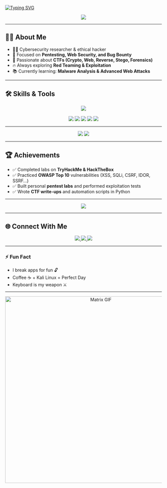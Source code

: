<!-- Cybersecurity Profile README for nulltrace1336 -->
[![Typing SVG](https://readme-typing-svg.herokuapp.com?color=FFFFFF&center=true&vCenter=true&lines=Cybersecurity+Researcher;Ethical+Hacker;CTF+Player;Bug+Bounty+Hunter)](https://git.io/typing-svg)

<p align="center">
  <img src="https://capsule-render.vercel.app/api?type=waving&color=0:4B0082,100:000000&height=200&section=header&text=NullTrace1336&fontSize=50&fontColor=FFFFFF" />
</p>

---

## 👨‍💻 About Me
- 🕵️‍♂️ Cybersecurity researcher & ethical hacker  
- 🎯 Focused on **Pentesting, Web Security, and Bug Bounty**  
- 🧩 Passionate about **CTFs (Crypto, Web, Reverse, Stego, Forensics)**  
- 🔥 Always exploring **Red Teaming & Exploitation**  
- 📚 Currently learning: **Malware Analysis & Advanced Web Attacks**  

---

## 🛠️ Skills & Tools
<p align="center">
  <img src="https://skillicons.dev/icons?i=python,bash,linux,git,vscode,docker&theme=dark" />
  <br><br>
  <img src="https://img.shields.io/badge/Burp%20Suite-orange?style=for-the-badge&logo=burp-suite&logoColor=white" />
  <img src="https://img.shields.io/badge/Nmap-2C2D72?style=for-the-badge&logo=hackaday&logoColor=white" />
  <img src="https://img.shields.io/badge/Wireshark-1679A7?style=for-the-badge&logo=wireshark&logoColor=white" />
  <img src="https://img.shields.io/badge/Metasploit-003366?style=for-the-badge&logo=metasploit&logoColor=white" />
  <img src="https://img.shields.io/badge/SQLMap-yellow?style=for-the-badge&logo=database&logoColor=black" />
</p>

---

<p align="center">
  <img src="https://github-readme-stats.vercel.app/api?username=nulltrace1336&show_icons=true&theme=tokyonight" />
  <img src="https://github-readme-streak-stats.herokuapp.com/?user=nulltrace1336&theme=tokyonight" />
</p>

---

## 🏆 Achievements
- ✅ Completed labs on **TryHackMe & HackTheBox**  
- ✅ Practiced **OWASP Top 10** vulnerabilities (XSS, SQLi, CSRF, IDOR, SSRF…)  
- ✅ Built personal **pentest labs** and performed exploitation tests  
- ✅ Wrote **CTF write-ups** and automation scripts in Python  

---

<p align="center">
  <img src="https://github-readme-stats.vercel.app/api/top-langs/?username=nulltrace1336&layout=compact&theme=tokyonight" />
</p>

---

## 🌐 Connect With Me
<p align="center">
  <a href="https://linkedin.com/in/nulltrace1336">
    <img src="https://img.shields.io/badge/LinkedIn-0A66C2?style=for-the-badge&logo=linkedin&logoColor=white"/>
  </a>
  <a href="https://twitter.com/nulltrace1336">
    <img src="https://img.shields.io/badge/Twitter-1DA1F2?style=for-the-badge&logo=twitter&logoColor=white"/>
  </a>
  <a href="mailto:nulltrace1336@gmail.com">
    <img src="https://img.shields.io/badge/Email-D14836?style=for-the-badge&logo=gmail&logoColor=white"/>
  </a>
</p>

---

### ⚡ Fun Fact
- I break apps for fun 🔓  
- Coffee ☕ + Kali Linux = Perfect Day  
- Keyboard is my weapon ⚔️


---

<p align="center">
  <img src="https://media.giphy.com/media/l0MYEWpv7Ue0RFVaE/giphy.gif" width="600" alt="Matrix GIF"/>
</p>
